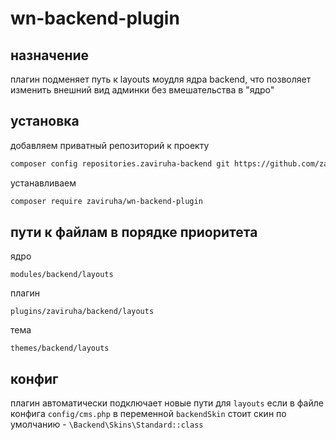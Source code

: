 # wn-backend-plugin

## назначение
плагин подменяет путь к  layouts моудля ядра backend, что позволяет изменить внешний вид админки без вмешательства в "ядро"

## установка
добавляем приватный репозиторий к проекту
```bash
composer config repositories.zaviruha-backend git https://github.com/zaviruha/wn-backend-plugin.git
```
устанавливаем
```bash
composer require zaviruha/wn-backend-plugin
```

## пути к файлам в порядке приоритета
ядро
```
modules/backend/layouts
```
плагин
```
plugins/zaviruha/backend/layouts
```
тема
```
themes/backend/layouts
```

## конфиг
плагин автоматически подключает новые пути для `layouts` если в файле конфига `config/cms.php` в переменной  `backendSkin` стоит скин по умолчанию - `\Backend\Skins\Standard::class`